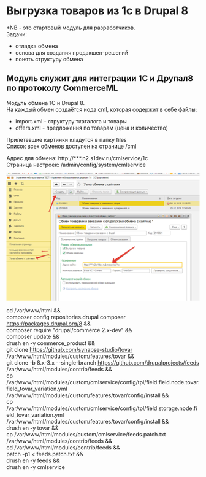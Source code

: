 # Выгрузка товаров из 1с в Drupal 8
*NB - это стартовый модуль для разработчиков. <br>
Задачи:
- отладка обмена
- основа для создания продакшен-решений
- понять структуру обмена

## Модуль служит для интеграции 1С и Друпал8 по протоколу CommerceML

Модуль обмена 1С и Drupal 8.<br />
На каждый обмен создаётся нода cml, которая содержит в себе файлы:
- import.xml - структуру ткаталога и товары
- offers.xml - предложения по товарам (цена и количество)

Прилетевшие картинки кладутся в папку files<br>
Список всех обменов доступен на странице /cml<br>

Адрес для обмена: http://***.n2.s1dev.ru/cmlservice/1c <br />
Страница настроек: /admin/config/system/cmlservice

<img src="https://github.com/politsin/help/blob/master/1csett.png?raw=true">


cd /var/www/html && \
composer config repositories.drupal composer https://packages.drupal.org/8 && \
composer require "drupal/commerce 2.x-dev" && \
composer update && \
drush en -y commerce_product && \
git clone https://github.com/synapse-studio/tovar /var/www/html/modules/custom/features/tovar && \
git clone -b 8.x-3.x --single-branch https://github.com/drupalprojects/feeds /var/www/html/modules/contrib/feeds && \
cp /var/www/html/modules/custom/cmlservice/config/tpl/field.field.node.tovar.field_tovar_variation.yml /var/www/html/modules/custom/features/tovar/config/install && \
cp /var/www/html/modules/custom/cmlservice/config/tpl/field.storage.node.field_tovar_variation.yml /var/www/html/modules/custom/features/tovar/config/install && \
drush en -y tovar && \
cp /var/www/html/modules/custom/cmlservice/feeds.patch.txt /var/www/html/modules/contrib/feeds && \
cd /var/www/html/modules/contrib/feeds && \
patch -p1 < feeds.patch.txt && \
drush en -y feeds && \
drush en -y cmlservice



